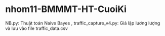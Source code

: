 # nhom11-BMMMT-HT-CuoiKi

NB.py: Thuật toán Naive Bayes
, traffic_capture_v4.py: Giả lập lương lượng và lưu vào file traffic_data.csv
